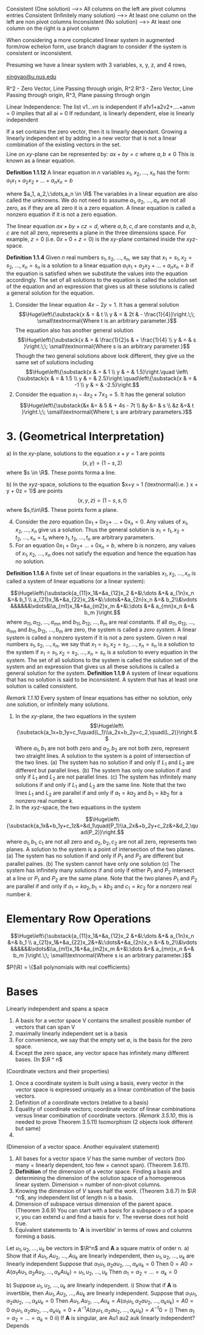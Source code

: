 Consistent (One solution) -->> All columns on the left are pivot columns entries
Consistent (Infinitely many solution) -->> At least one column on the left are non pivot columns
Inconsistent (No solution) -->> At least one column on the right is a pivot column

When considering a more complicated linear system in augmented form/row echelon form, use branch diagram to consider if the system is consistent or inconsistent.

Presuming we have a linear system with 3 variables, x, y, z, and 4 rows,

xingyao@u.nus.edu


R^2 - Zero Vector, Line Passing through origin, R^2
R^3 - Zero Vector, Line Passing through origin, R^3, Plane passing through origin

Linear Independence: The list v1...vn is independent if a1v1+a2v2+....+anvn = 0 implies that all ai = 0
If redundant, is linearly dependent, else is linearly independent

If a set contains the zero vector, then it is linearly dependant. 
Growing a linearly independent et by adding in a new vector that is not a linear combination of the existing vectors in the set.
$$
\newcommand{\R}{\mathbb{R}}
$$
Line on $xy$-plane can be represented by:
		$ax + by = c$
		where $a, b \ne 0$
This is known as a linear equation.


**Definition 1.1.12** A linear equation in $n$ variables $x_1,\; x_2,\; \dots,\;x_n$ has the form:
		$a_1x_1+a_2x_2+\dots+a_nx_n=b$

where $a_1, a_2,\:\dots,a_n \in \R$ 
The variables in a linear equation are also called the unknowns.
We do not need to assume $a_1,a_2,\:\dots,a_n$ are not all zero, as if they are all zero it is a zero equation. A linear equation is called a nonzero equation if it is not a zero equation.

The linear equation $ax+by+cz=d$, where $a, b, c, d$ are constants and $a, b, c$ are not all zero, represents a plane in the three dimensions space. For example, $z = 0$ (i.e. $0x + 0 + z = 0$) is the $xy$-plane contained inside the $xyz$-space.

**Definition 1.1.4** Given $n$ real numbers $s_1,s_2,\:\dots,s_n,$ we say that $x_1 = s_1, x_2=s_2,\:\dots, x_n = s_n$ is a solution to a linear equation $a_1x_1 + a_2x_2 +\dots+a_nx_n = b$ if the equation is satisfied when we substitute the values into the equation accordingly. The set of all solutions to the equation is called the solution set of the equation and an expression that gives us all these solutions is called a general solution for the equation.

1. Consider the linear equation $4x - 2y = 1$. It has a general solution
$$\Huge\left\{\substack{x & = & t \\ y & = & 2t & - \frac{1}{4}}\right.\;\; \small\textnormal{Where t is an arbitrary parameter.}$$
The equation also has another general solution
$$\Huge\left\{\substack{x & = & \frac{1}{2}s & + \frac{1}{4} \\ y & = & s }\right.\;\; \small\textnormal{Where s is an arbitrary parameter.}$$
Though the two general solutions above look different, they give us the same set of solutions including
$$\Huge\left\{\substack{x & = & 1 \\ y & = & 1.5}\right.\quad \left\{\substack{x & = & 1.5 \\ y & = & 2.5}\right.\quad\left\{\substack{x & = & -1 \\ y & = & -2.5}\right.$$
2. Consider the equation $x_1-4x_2+7x_3=5$. It has the general solution 
$$\Huge\left\{\substack{&x  &= & 5 & + 4s - 7t \\ &y  &= &  s \\ &z  &=&  t }\right.\;\; \small\textnormal{Where t, s are arbitrary parameters.}$$

# 3. (Geometrical Interpretation)
a) In the $xy$-plane, solutions to the equation $x+y=1$ are points
$$(x,y) = (1-s,2)$$
where $s \in \R$. These points forma a line.

b) In the $xyz$-space, solutions to the equation $x+y = 1 (\textnormal{i.e. } x + y + 0z = 1)$ are points 
$$(x,y,z) = (1-s,s,t)$$
where $s,t\in\R$. These points form a plane.

4. Consider the zero equation $0x_1+0x_2+\:\dots+0x_n=0$. Any values of $x_1,x_2,\:\dots,x_n$ give us a solution. Thus the general solution is $x_1=t_1,x_2=t_2,\:\dots,x_n=t_n$ where $t_1,t_2,\:\dots,t_n$ are arbitrary parameters.
5. For an equation $0x_1+0x_2+\:\dots+0x_n=b$, where b is nonzero, any values of $x_1,x_2,\:\dots,x_n$ does not satisfy the equation and hence the equation has no solution.

**Definition 1.1.6** A finite set of linear equations in the variables $x_1,x_2,\:\dots,x_n$ is called a system of linear equations (or a linear system):

$$\Huge\left\{\substack{a_{11}x_1&+&a_{12}x_2 &+&\:\dots &+& a_{1n}x_n &=& b_1 \\ a_{21}x_1&+&a_{22}x_2&+&\:\dots&+&a_{2n}x_n &=& b_2\\&\vdots &&&&&&\vdots&\\a_{m1}x_1&+&a_{m2}x_m &+&\:\dots &+& a_{mn}x_n &=& b_m }\right.$$
where $a_{11},a_{12},\:\dots,a_{mn}$ and $b_{11},b_{12},\:\dots,b_{m}$ are real constants. If all $a_{11},a_{12},\:\dots,a_{mn}$ and $b_{11},b_{12},\:\dots,b_{m}$ are zero, the system is called a _zero system_. A linear system is called a nonzero system if it is not a zero system.
Given $n$ real numbers $s_1,s_2,\:\dots,s_n$, we say that $x_1 = s_1, x_2 = s_2,\:\dots,x_n=s_n$ is a solution to the system if $x_1 = s_1, x_2 = s_2,\:\dots,x_n=s_n$ is a solution to every equation in the system. The set of all solutions to the system is called the solution set of the system and an expression that gives us all these solutions is called a general solution for the system.
**Definition 1.1.9** A system of linear equations that has no solution is said to be inconsistent. A system that has at least one solution is called consistent.

_Remark 1.1.10_ Every system of linear equations has either no solution, only one solution, or infinitely many solutions.

1. In the $xy$-plane, the two equations in the system
$$\Huge\left\{\substack{a_1x+b_1y=c_1\quad(L_1)\\a_2x+b_2y=c_2,\quad(L_2)}\right.$$
Where $a_1,b_1$ are not both zero and $a_2,b_2$ are not both zero, represent two straight lines. A solution to the system is a point of intersection of the two lines.
(a) The system has no solution if and only if $L_1$ and $L_2$ are different but parallel lines.
(b) The system has only one solution if and only if $L_1$ and $L_2$ are not parallel lines.
(c) The system has infinitely many solutions if and only if $L_1$ and $L_2$ are the same line.
Note that the two lines $L_1$ and $L_2$ are parallel if and only if $a_1 = ka_2$ and $b_1=kb_2$ for a nonzero real number $k$.
2. In the $xyz$-space, the two equations in the system

$$\Huge\left\{\substack{a_1x&+b_1y+c_1z&=&d_1\quad(P_1)\\a_2x&+b_2y+c_2z&=&d_2,\quad(P_2)}\right.$$
where $a_1,b_1,c_1$ are not all zero and $a_2,b_2,c_2$ are not all zero, represents two planes. A solution to the system is a point of intersection of the two planes.
(a) The system has no solution if and only if $P_1$ and $P_2$ are different but parallel palnes.
(b) The system cannot have only one solution
(c) The system has infinitely many solutions if and only if either $P_1$ and $P_2$ intersect at a line or $P_1$ and $P_2$ are the same plane.
Note that the two planes $P_1$ and $P_2$ are parallel if and only if $a_1 = ka_2, b_1=kb_2$ and $c_1=kc_2$ for a nonzero real number $k$.

# Elementary Row Operations
$$\Huge\left\{\substack{a_{11}x_1&+&a_{12}x_2 &+&\:\dots &+& a_{1n}x_n &=& b_1 \\ a_{21}x_1&+&a_{22}x_2&+&\:\dots&+&a_{2n}x_n &=& b_2\\&\vdots &&&&&&\vdots&\\a_{m1}x_1&+&a_{m2}x_m &+&\:\dots &+& a_{mn}x_n &=& b_m }\right.\;\; \small\textnormal{Where s is an arbitrary parameter.}$$

$P(\R) = \{$all polynomials with real coefficients$\}$

# Bases
Linearly independent and spans a space

1. A basis for a vector space V contains the smallest possible number of vectors that can span V
2. maximally linearly independent set is a basis
3. For convenience, we say that the empty set $\emptyset$, is the basis for the zero space.
4. Except the zero space, any vector space has infinitely many different bases. (In $\R ^ n$


(Coordinate vectors and their properties)


1. Once a coordinate system is built using a basis, every vector in the vector space is expressed uniquely as a linear combination of the basis vectors.
2. Definition of a coordinate vectors (relative to a basis)
3. Equality of coordinate vectors; coordinate vector of linear combinations versus linear combination of coordinate vectors. (_Remark 3.5.10_, this is needed to prove Theorem 3.5.11)
Isomorphism (2 objects look different but same)
4. 

(Dimension of a vector space. Another equivalent statement)
1. All bases for a vector space $V$ has the same number of vectors (too many = linearly dependent, too few = cannot span). (Theorem 3.6.11).
2. **Definition** of the dimension of a vector space. Finding a basis and determining the dimension of the solution space of a homogeneous linear system. Dimension = number of non-pivot columns.
3. Knowing the dimension of $V$ saves half the work. (Theorem 3.6.7)
	In $\R ^n$, any independent list of length n is a basis. 
4. Dimension of subspace versus dimension of the parent space. (Theorem 3.6.9)
	You can start with a basis for a subspace $u$ of a space $v$, you can extend $u$ and find a basis for $v$. The reverse does not hold true.
5. Equivalent statements to '$\mathbf{A}$ is invertible' in terms of rows and columns forming a basis.

Let $u_{1},u_{2},\:\dots,u_{k}$  be vectors in $\R^n$ and $\mathbf{A}$ a square matrix of order n.
	a) Show that if $Au_{1},Au_{2},\:\dots,Au_{k}$ are linearly independent, then $u_{1},u_{2},\:\dots,u_{k}$ are linearly independent
	 Suppose that $\alpha_1 u_{1},\alpha_2 a u_{2},\:\dots,\alpha_k u_{k} = 0$
	 Then $0 = A0 = A(\alpha_1 A u_{1},\alpha_2 Au_{2},\:\dots,\alpha_k Au_{k}) = u_{1},u_{2},\:\dots,u_{k}$
	 Then $\alpha_1=\alpha_2= \dots =\alpha_k= 0$

b) Suppose   $u_{1},u_{2},\:\dots,u_{k}$ are linearly independent.
	i) Show that if $\mathbf{A}$ is invertible, then $Au_{1},Au_{2},\:\dots,Au_{k}$ are linearly independent.
	 Suppose that $\alpha_1 u_{1},\alpha_2 a u_{2},\:\dots,\alpha_k u_{k} = 0$
	 Then $Au_{1},Au_{2},\:\dots,Au_{k} =A(\alpha_1 u_{1},\alpha_2 a u_{2},\:\dots,\alpha_k u_{k}) = A0 = 0$
	 $\alpha_1 u_{1},\alpha_2 a u_{2},\:\dots,\alpha_k u_{k} = 0 + A^{-1}A(\alpha_1 u_{1},\alpha_2 a u_{2},\:\dots,\alpha_k u_{k}) = A^{-1}0=()$
	 Then $\alpha_1=\alpha_2= \dots =\alpha_k= 0$
	 ii) If $\mathbf{A}$ is singular, are Au1 au2 auk linearly independent?
	 Depends

